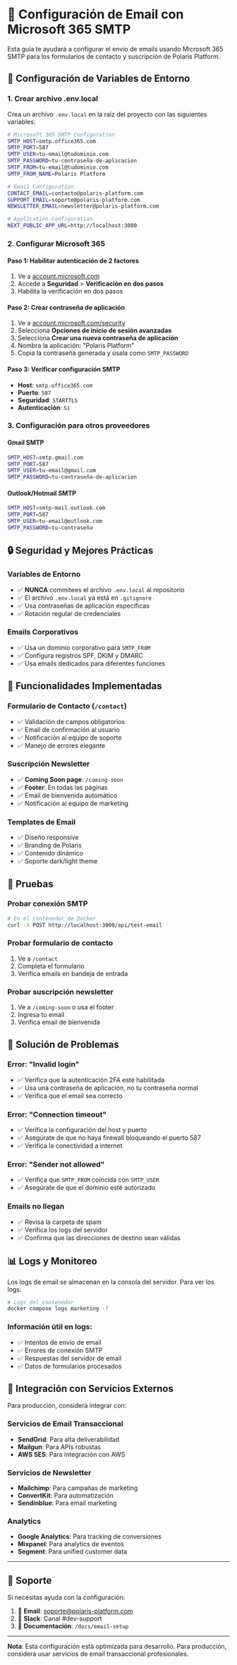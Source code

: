 # 📧 Configuración de Email con Microsoft 365 SMTP

Esta guía te ayudará a configurar el envío de emails usando Microsoft 365 SMTP para los formularios de contacto y suscripción de Polaris Platform.

## 🔧 Configuración de Variables de Entorno

### 1. Crear archivo .env.local

Crea un archivo `.env.local` en la raíz del proyecto con las siguientes variables:

```bash
# Microsoft 365 SMTP Configuration
SMTP_HOST=smtp.office365.com
SMTP_PORT=587
SMTP_USER=tu-email@tudominio.com
SMTP_PASSWORD=tu-contraseña-de-aplicacion
SMTP_FROM=tu-email@tudominio.com
SMTP_FROM_NAME=Polaris Platform

# Email Configuration
CONTACT_EMAIL=contacto@polaris-platform.com
SUPPORT_EMAIL=soporte@polaris-platform.com
NEWSLETTER_EMAIL=newsletter@polaris-platform.com

# Application Configuration
NEXT_PUBLIC_APP_URL=http://localhost:3000
```

### 2. Configurar Microsoft 365

#### Paso 1: Habilitar autenticación de 2 factores
1. Ve a [account.microsoft.com](https://account.microsoft.com)
2. Accede a **Seguridad** > **Verificación en dos pasos**
3. Habilita la verificación en dos pasos

#### Paso 2: Crear contraseña de aplicación
1. Ve a [account.microsoft.com/security](https://account.microsoft.com/security)
2. Selecciona **Opciones de inicio de sesión avanzadas**
3. Selecciona **Crear una nueva contraseña de aplicación**
4. Nombra la aplicación: "Polaris Platform"
5. Copia la contraseña generada y úsala como `SMTP_PASSWORD`

#### Paso 3: Verificar configuración SMTP
- **Host**: `smtp.office365.com`
- **Puerto**: `587`
- **Seguridad**: `STARTTLS`
- **Autenticación**: `Sí`

### 3. Configuración para otros proveedores

#### Gmail SMTP
```bash
SMTP_HOST=smtp.gmail.com
SMTP_PORT=587
SMTP_USER=tu-email@gmail.com
SMTP_PASSWORD=tu-contraseña-de-aplicacion
```

#### Outlook/Hotmail SMTP
```bash
SMTP_HOST=smtp-mail.outlook.com
SMTP_PORT=587
SMTP_USER=tu-email@outlook.com
SMTP_PASSWORD=tu-contraseña
```

## 🔒 Seguridad y Mejores Prácticas

### Variables de Entorno
- ✅ **NUNCA** commitees el archivo `.env.local` al repositorio
- ✅ El archivo `.env.local` ya está en `.gitignore`
- ✅ Usa contraseñas de aplicación específicas
- ✅ Rotación regular de credenciales

### Emails Corporativos
- ✅ Usa un dominio corporativo para `SMTP_FROM`
- ✅ Configura registros SPF, DKIM y DMARC
- ✅ Usa emails dedicados para diferentes funciones

## 📧 Funcionalidades Implementadas

### Formulario de Contacto (`/contact`)
- ✅ Validación de campos obligatorios
- ✅ Email de confirmación al usuario
- ✅ Notificación al equipo de soporte
- ✅ Manejo de errores elegante

### Suscripción Newsletter
- ✅ **Coming Soon page**: `/coming-soon`
- ✅ **Footer**: En todas las páginas
- ✅ Email de bienvenida automático
- ✅ Notificación al equipo de marketing

### Templates de Email
- ✅ Diseño responsive
- ✅ Branding de Polaris
- ✅ Contenido dinámico
- ✅ Soporte dark/light theme

## 🧪 Pruebas

### Probar conexión SMTP
```bash
# En el contenedor de Docker
curl -X POST http://localhost:3000/api/test-email
```

### Probar formulario de contacto
1. Ve a `/contact`
2. Completa el formulario
3. Verifica emails en bandeja de entrada

### Probar suscripción newsletter
1. Ve a `/coming-soon` o usa el footer
2. Ingresa tu email
3. Verifica email de bienvenida

## 🚨 Solución de Problemas

### Error: "Invalid login"
- ✅ Verifica que la autenticación 2FA esté habilitada
- ✅ Usa una contraseña de aplicación, no tu contraseña normal
- ✅ Verifica que el email sea correcto

### Error: "Connection timeout"
- ✅ Verifica la configuración del host y puerto
- ✅ Asegúrate de que no haya firewall bloqueando el puerto 587
- ✅ Verifica la conectividad a internet

### Error: "Sender not allowed"
- ✅ Verifica que `SMTP_FROM` coincida con `SMTP_USER`
- ✅ Asegúrate de que el dominio esté autorizado

### Emails no llegan
- ✅ Revisa la carpeta de spam
- ✅ Verifica los logs del servidor
- ✅ Confirma que las direcciones de destino sean válidas

## 📊 Logs y Monitoreo

Los logs de email se almacenan en la consola del servidor. Para ver los logs:

```bash
# Logs del contenedor
docker compose logs marketing -f
```

### Información útil en logs:
- ✅ Intentos de envío de email
- ✅ Errores de conexión SMTP
- ✅ Respuestas del servidor de email
- ✅ Datos de formularios procesados

## 🔄 Integración con Servicios Externos

Para producción, considera integrar con:

### Servicios de Email Transaccional
- **SendGrid**: Para alta deliverabilidad
- **Mailgun**: Para APIs robustas
- **AWS SES**: Para integración con AWS

### Servicios de Newsletter
- **Mailchimp**: Para campañas de marketing
- **ConvertKit**: Para automatización
- **Sendinblue**: Para email marketing

### Analytics
- **Google Analytics**: Para tracking de conversiones
- **Mixpanel**: Para analytics de eventos
- **Segment**: Para unified customer data

---

## 🛟 Soporte

Si necesitas ayuda con la configuración:

1. 📧 **Email**: soporte@polaris-platform.com
2. 💬 **Slack**: Canal #dev-support
3. 📖 **Documentación**: `/docs/email-setup`

---

**Nota**: Esta configuración está optimizada para desarrollo. Para producción, considera usar servicios de email transaccional profesionales. 